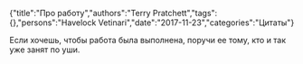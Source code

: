 {"title":"Про работу","authors":"Terry Pratchett","tags":{},"persons":"Havelock Vetinari","date":"2017-11-23","categories":"Цитаты"}

Если хочешь, чтобы работа была выполнена, поручи ее тому, кто и так уже занят по уши.
